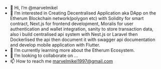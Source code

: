 - 👋 Hi, I’m @marvelmikel
- 👀 I’m interested in Creating Decentralised Application aka DApp on the Etherum Blockchain network(polygon etc) with Solidity for smart contract, Next.js for frontend development, Moralis for user authentication and wallet integration, sanity to store transaction data, also i build centralised api system with Nest.js or Laravel then Dockerlised the api then document it with swagger api documentation and develop mobile application with Flutter.
- 🌱 I’m currently learning more about the Etherum Ecosystem.
- 💞️ I’m looking to collaborate on ...
- 📫 How to reach me marvelmikel1997@gmail.com

<!---
marvelmikel/marvelmikel is a ✨ special ✨ repository because its `README.md` (this file) appears on your GitHub profile.
You can click the Preview link to take a look at your changes.
--->
